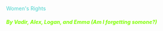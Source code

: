 <p style="color:mediumturquoise;size:25px">Women's Rights</p>
<h5 style="color:chartreuse">By Vadir, Alex, Logan, and Emma (Am I forgetting somone?)</h5>
